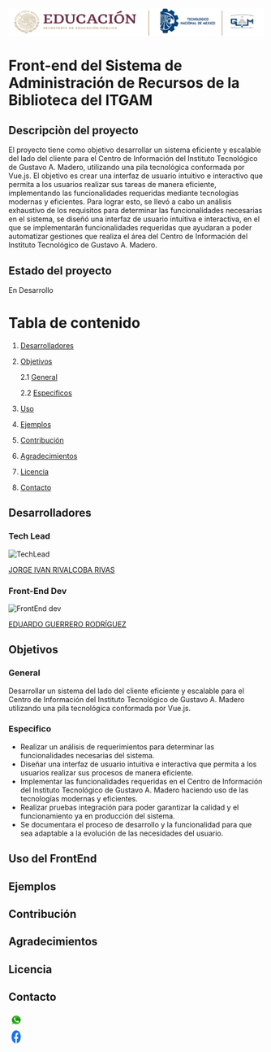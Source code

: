 <p align="center">
<img src="https://github.com/rivalcoba/restApi-ci-itgam/blob/19-archivos-dotenv/public/img/itgam-banner.jpg"
 style= "height:autopx;
  width:800" 
   />
   </p>
   <h1> Front-end del Sistema de Administración de Recursos de la Biblioteca del ITGAM </h1>
   
   ## Descripciòn del proyecto
   El proyecto tiene como objetivo desarrollar un sistema eficiente y escalable del lado del cliente para el Centro de Información del Instituto Tecnológico de Gustavo A. Madero, utilizando una pila tecnológica conformada por Vue.js. El objetivo es crear una interfaz de usuario intuitivo e interactivo que permita a los usuarios realizar sus tareas de manera eficiente, implementando las funcionalidades requeridas mediante tecnologías modernas y eficientes. Para lograr esto, se llevó a cabo un análisis exhaustivo de los requisitos para determinar las funcionalidades necesarias en el sistema, se diseñó una interfaz de usuario intuitiva e interactiva, en el que se implementarán funcionalidades requeridas que ayudaran a poder automatizar gestiones que realiza el área del Centro de Información del Instituto Tecnológico de Gustavo A. Madero. 

   ## Estado del proyecto
 En Desarrollo

   # Tabla de contenido
1. [Desarrolladores](#Desarrolladores)
2. [Objetivos](#Objetivos)

    2.1 [General](#General)
    
    2.2 [Especificos](#Especifico)
4. [Uso](#Uso)
5. [Ejemplos](#Ejemplo)
6. [Contribución](#Contribucion)
7. [Agradecimientos](#Agradecimientos)
8. [Licencia](#Licencia)
9. [Contacto](#Contacto)

## Desarrolladores <a name="Desarrolladores"></a>
### Tech Lead

![TechLead](https://images.weserv.nl/?url=avatars.githubusercontent.com/u/3945886?v=4&h=100&w=100&fit=cover&mask=circle&maxage=7d)  

<a href="https://github.com/rivalcoba">JORGE IVAN RIVALCOBA RIVAS</a>

### Front-End Dev

![FrontEnd dev](https://images.weserv.nl/?url=avatars.githubusercontent.com/u/106503367?v=4=100&w=100&fit=cover&mask=circle&maxage=7d)

<a href="https://github.com/Lalo0610">EDUARDO GUERRERO RODRÍGUEZ</a>

## Objetivos<a name="Objetivos"></a>

### General <a name="General"></a>
Desarrollar un sistema del lado del cliente eficiente y escalable para el Centro de Información del Instituto Tecnológico de Gustavo A. Madero utilizando una pila tecnológica conformada por Vue.js. 

### Especifico <a name="Especifico"></a>
- Realizar un análisis de requerimientos para determinar las funcionalidades necesarias del sistema.
- Diseñar una interfaz de usuario intuitiva e interactiva que permita a los usuarios realizar sus procesos de manera eficiente.
- Implementar las funcionalidades requeridas en el Centro de Información del Instituto Tecnológico de Gustavo A. Madero haciendo uso de las tecnologías modernas y eficientes.
- Realizar pruebas integración para poder garantizar la calidad y el funcionamiento ya en producción del sistema.
- Se documentara el proceso de desarrollo y la funcionalidad para que sea adaptable  a la evolución de las necesidades del usuario.

## Uso del FrontEnd<a name="Uso"></a>


## Ejemplos <a name="Ejemplo"></a>


## Contribución<a name="Contribucion"></a>


## Agradecimientos <a name="Agradecimientos"></a>

## Licencia <a name="Licencia"></a>



## Contacto<a name="Contacto"></a>

  <img src="https://github.com/rivalcoba/restApi-ci-itgam/blob/19-archivos-dotenv/public/img/WhatsApp.jpg"
  style="max-width:20%;
 border-radius: 100%;
  height: 30px;
  width:30px;" >  
<img src="https://github.com/rivalcoba/restApi-ci-itgam/blob/19-archivos-dotenv/public/img/Facebook.jpg"
  style="max-width:20%;
 border-radius: 100%;
  height: 30px;
  width:30px;" >
   
